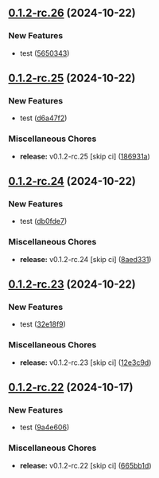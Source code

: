 ## [0.1.2-rc.26](https://github.com/KingTimer12/MYK-Desktop/compare/v0.1.2-rc.25...v0.1.2-rc.26) (2024-10-22)


### New Features

* test ([5650343](https://github.com/KingTimer12/MYK-Desktop/commit/56503432620631632b3ca6108909886e1b2f8407))

## [0.1.2-rc.25](https://github.com/KingTimer12/MYK-Desktop/compare/v0.1.2-rc.24...v0.1.2-rc.25) (2024-10-22)


### New Features

* test ([d6a47f2](https://github.com/KingTimer12/MYK-Desktop/commit/d6a47f2cf53bb004d5c00f68c14da0accb7dfff5))


### Miscellaneous Chores

* **release:** v0.1.2-rc.25 [skip ci] ([186931a](https://github.com/KingTimer12/MYK-Desktop/commit/186931ae34513185e10ee4dbdfdd326d7c40f912))

## [0.1.2-rc.24](https://github.com/KingTimer12/MYK-Desktop/compare/v0.1.2-rc.23...v0.1.2-rc.24) (2024-10-22)


### New Features

* test ([db0fde7](https://github.com/KingTimer12/MYK-Desktop/commit/db0fde7210d43a322179fe78411ea553c5872f51))


### Miscellaneous Chores

* **release:** v0.1.2-rc.24 [skip ci] ([8aed331](https://github.com/KingTimer12/MYK-Desktop/commit/8aed33122985b7d2f067a4d6c5b3b42c848ca59a))

## [0.1.2-rc.23](https://github.com/KingTimer12/MYK-Desktop/compare/v0.1.2-rc.22...v0.1.2-rc.23) (2024-10-22)


### New Features

* test ([32e18f9](https://github.com/KingTimer12/MYK-Desktop/commit/32e18f9b18f31c5047723aeec22daa5432e29c8f))


### Miscellaneous Chores

* **release:** v0.1.2-rc.23 [skip ci] ([12e3c9d](https://github.com/KingTimer12/MYK-Desktop/commit/12e3c9d4ac7bb14e0557edb1c7bef9c988d1e221))

## [0.1.2-rc.22](https://github.com/KingTimer12/MYK-Desktop/compare/v0.1.2-rc.21...v0.1.2-rc.22) (2024-10-17)


### New Features

* test ([9a4e606](https://github.com/KingTimer12/MYK-Desktop/commit/9a4e6068abb1e3fca2374a8155a60384ff64fb1c))


### Miscellaneous Chores

* **release:** v0.1.2-rc.22 [skip ci] ([665bb1d](https://github.com/KingTimer12/MYK-Desktop/commit/665bb1d2435f946b706c92d1d1cc448075ae66af))

